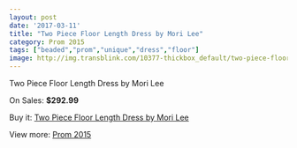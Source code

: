 ```yaml
---
layout: post
date: '2017-03-11'
title: "Two Piece Floor Length Dress by Mori Lee"
category: Prom 2015
tags: ["beaded","prom","unique","dress","floor"]
image: http://img.transblink.com/10377-thickbox_default/two-piece-floor-length-dress-by-mori-lee.jpg
---
```

Two Piece Floor Length Dress by Mori Lee

On Sales: **$292.99**
<a href="https://www.transblink.com/en/prom-2015/3373-two-piece-floor-length-dress-by-mori-lee.html"><amp-img layout="responsive" width="600" height="600" src="//img.transblink.com/10377-thickbox_default/two-piece-floor-length-dress-by-mori-lee.jpg" alt="Two Piece Floor Length Dress by Mori Lee 0" /></a>
<a href="https://www.transblink.com/en/prom-2015/3373-two-piece-floor-length-dress-by-mori-lee.html"><amp-img layout="responsive" width="600" height="600" src="//img.transblink.com/10379-thickbox_default/two-piece-floor-length-dress-by-mori-lee.jpg" alt="Two Piece Floor Length Dress by Mori Lee 1" /></a>
<a href="https://www.transblink.com/en/prom-2015/3373-two-piece-floor-length-dress-by-mori-lee.html"><amp-img layout="responsive" width="600" height="600" src="//img.transblink.com/10378-thickbox_default/two-piece-floor-length-dress-by-mori-lee.jpg" alt="Two Piece Floor Length Dress by Mori Lee 2" /></a>

Buy it: [Two Piece Floor Length Dress by Mori Lee](https://www.transblink.com/en/prom-2015/3373-two-piece-floor-length-dress-by-mori-lee.html "Two Piece Floor Length Dress by Mori Lee")

View more: [Prom 2015](https://www.transblink.com/en/10-prom-2015 "Prom 2015")